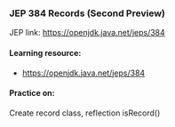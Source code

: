 ### JEP 384 Records (Second Preview)

JEP link: https://openjdk.java.net/jeps/384

#### Learning resource:
- https://openjdk.java.net/jeps/384

#### Practice on:
Create record class, reflection isRecord()
